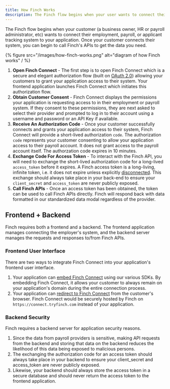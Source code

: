```yaml
---
title: How Finch Works
description: The Finch flow begins when your user wants to connect their employment or payroll system to your application.
---
```


The Finch flow begins when your customer (a business owner, HR or payroll administrator, etc) wants to connect their employment, payroll, or applicant tracking system to your application. Once your customer connects their system, you can begin to call Finch's APIs to get the data you need.

{% figure src="/images/how-finch-works.png" alt="diagram of how Finch works" / %}

1. **Open Finch Connect** - The first step is to open Finch Connect which is a secure and elegant authorization flow (built on [OAuth 2.0](https://oauth.net/2/)) allowing your customers to grant your application access to their system. Your frontend application launches Finch Connect which initiates this authorization flow.
1. **Obtain Customer Consent** - Finch Connect displays the permissions your application is requesting access to in their employment or payroll system. If they consent to these permissions, they are next asked to select their provider and prompted to log in to their account using a username and password or an API Key if available.
1. **Receive An Authorization Code** - Once your customer successfully connects and grants your application access to their system, Finch Connect will provide a short-lived authorization `code`. The authorization `code` represents your customer consenting to allow your application access to their payroll account. It does not grant access to the payroll account itself. The authorzation code expires in 10 minutes.
1. **Exchange Code For Access Token** - To interact with the Finch API, you will need to exchange the short-lived authorization code for a long-lived `access_token` before it expires. A Finch access token is a long-living, infinite token, i.e. it does not expire unless explicitly [disconnected](https://developer.tryfinch.com/docs/reference/c65ecbd512332-disconnect). This exchange should always take place in your back-end to ensure your `client_secret` and `access_token` are never publicly exposed.
1. **Call Finch APIs** - Once an access token has been obtained, the token can be used to call Finch APIs directly. Finch will respond back with data formatted in our standardized data modal regardless of the provider.

## Frontend + Backend

Finch requires both a frontend and a backend. The frontend application manages connecting the employer's system, and the backend server manages the requests and responses to/from Finch APIs.

### Frontend User Interface

There are two ways to integrate Finch Connect into your application's frontend user interface.

1. Your application can [embed Finch Connect](/docs/embed-finch-connect) using our various SDKs. By embedding Finch Connect, it allows your customer to always remain on your application's domain during the entire connection process.
1. Your application can [redirect to Finch Connect](/docs/redirect-finch-connect) from the customer's browser. Finch Connect would be securely hosted by Finch on `https://connect.tryfinch.com` instead of your application.

### Backend Security

Finch requires a backend server for application security reasons.

1. Since the data from payroll providers is sensitive, making API requests from the backend and storing that data on the backend reduces the likelihood of this data being exposed to malicious persons.
1. The exchanging the authorization code for an access token should always take place in your backend to ensure your client_secret and access_token are never publicly exposed.
1. Likewise, your backend should always store the access token in a secure database and should never return the access token to the frontend application.
